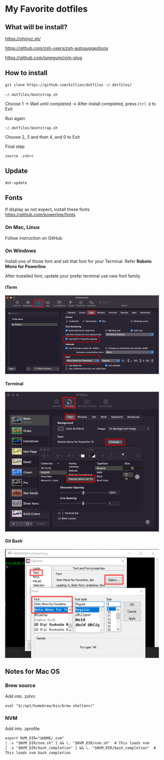 # My Favorite dotfiles

## What will be install?
https://ohmyz.sh/

https://github.com/zsh-users/zsh-autosuggestions

https://github.com/junegunn/vim-plug

## How to install
```
git clone https://github.com/kitlion/dotfiles ~/.dotfiles/

~/.dotfiles/bootstrap.sh
```
Choose 1 -> Wait until completed -> After install completed, press ```Ctrl D``` to Exit

Run again
```
~/.dotfiles/bootstrap.sh
```
Choose 2, 3 and then 4, and 0 to Exit

Final step
```
source .zshrc
```

## Update
```
dot-update
```

## Fonts
If display as not expect, install these fonts
https://github.com/powerline/fonts

### On Mac, Linux
Follow instruction on GitHub

### On Windows
Install one of those font and set that font for your Terminal.
Refer __Roboto Mono for Powerline__

After installed font, update your prefer terminal use new font family

#### iTerm
![Config iTerm](/img/iterm-config.png)

#### Terminal
![Terminal Bash](/img/terminal-config.png)

#### Git Bash
![Config Git Bash](/img/git-bash-config.png)


## Notes for Mac OS
### Brew source
Add into .zshrc
```
eval "$(/opt/homebrew/bin/brew shellenv)"
```

### NVM
Add into .zprofile
```
export NVM_DIR="$HOME/.nvm"
[ -s "$NVM_DIR/nvm.sh" ] && \. "$NVM_DIR/nvm.sh"  # This loads nvm
[ -s "$NVM_DIR/bash_completion" ] && \. "$NVM_DIR/bash_completion"  # This loads nvm bash_completion
```
